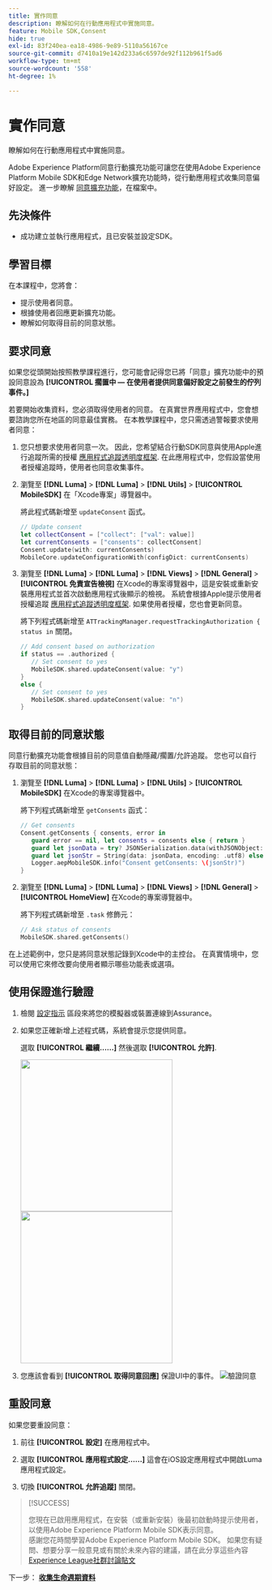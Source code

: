 ```yaml
---
title: 實作同意
description: 瞭解如何在行動應用程式中實施同意。
feature: Mobile SDK,Consent
hide: true
exl-id: 83f240ea-ea18-4986-9e89-5110a56167ce
source-git-commit: d7410a19e142d233a6c6597de92f112b961f5ad6
workflow-type: tm+mt
source-wordcount: '558'
ht-degree: 1%

---
```


# 實作同意

瞭解如何在行動應用程式中實施同意。

Adobe Experience Platform同意行動擴充功能可讓您在使用Adobe Experience Platform Mobile SDK和Edge Network擴充功能時，從行動應用程式收集同意偏好設定。 進一步瞭解 [同意擴充功能](https://developer.adobe.com/client-sdks/documentation/consent-for-edge-network/)，在檔案中。

## 先決條件

* 成功建立並執行應用程式，且已安裝並設定SDK。

## 學習目標

在本課程中，您將會：

* 提示使用者同意。
* 根據使用者回應更新擴充功能。
* 瞭解如何取得目前的同意狀態。

## 要求同意

如果您從頭開始按照教學課程進行，您可能會記得您已將「同意」擴充功能中的預設同意設為 **[!UICONTROL 擱置中 — 在使用者提供同意偏好設定之前發生的佇列事件。]**

若要開始收集資料，您必須取得使用者的同意。 在真實世界應用程式中，您會想要諮詢您所在地區的同意最佳實務。 在本教學課程中，您只需透過警報要求使用者同意：

1. 您只想要求使用者同意一次。 因此，您希望結合行動SDK同意與使用Apple進行追蹤所需的授權 [應用程式追蹤透明度框架](https://developer.apple.com/documentation/apptrackingtransparency). 在此應用程式中，您假設當使用者授權追蹤時，使用者也同意收集事件。

1. 瀏覽至 **[!DNL Luma]** > **[!DNL Luma]** > **[!DNL Utils]** > **[!UICONTROL MobileSDK]** 在「Xcode專案」導覽器中。

   將此程式碼新增至 `updateConsent` 函式。

   ```swift
   // Update consent
   let collectConsent = ["collect": ["val": value]]
   let currentConsents = ["consents": collectConsent]
   Consent.update(with: currentConsents)
   MobileCore.updateConfigurationWith(configDict: currentConsents)
   ```

1. 瀏覽至 **[!DNL Luma]** > **[!DNL Luma]** > **[!DNL Views]** > **[!DNL General]** > **[!UICONTROL 免責宣告檢視]** 在Xcode的專案導覽器中，這是安裝或重新安裝應用程式並首次啟動應用程式後顯示的檢視。 系統會根據Apple提示使用者授權追蹤 [應用程式追蹤透明度框架](https://developer.apple.com/documentation/apptrackingtransparency). 如果使用者授權，您也會更新同意。

   將下列程式碼新增至 `ATTrackingManager.requestTrackingAuthorization { status in` 關閉。

   ```swift
   // Add consent based on authorization
   if status == .authorized {
      // Set consent to yes
      MobileSDK.shared.updateConsent(value: "y")
   }
   else {
      // Set consent to yes
      MobileSDK.shared.updateConsent(value: "n")
   }
   ```

## 取得目前的同意狀態

同意行動擴充功能會根據目前的同意值自動隱藏/擱置/允許追蹤。 您也可以自行存取目前的同意狀態：

1. 瀏覽至 **[!DNL Luma]** > **[!DNL Luma]** > **[!DNL Utils]** > **[!UICONTROL MobileSDK]** 在Xcode的專案導覽器中。

   將下列程式碼新增至 `getConsents` 函式：

   ```swift
   // Get consents
   Consent.getConsents { consents, error in
      guard error == nil, let consents = consents else { return }
      guard let jsonData = try? JSONSerialization.data(withJSONObject: consents, options: .prettyPrinted) else { return }
      guard let jsonStr = String(data: jsonData, encoding: .utf8) else { return }
      Logger.aepMobileSDK.info("Consent getConsents: \(jsonStr)")
   }
   ```

2. 瀏覽至 **[!DNL Luma]** > **[!DNL Luma]** > **[!DNL Views]** > **[!DNL General]** > **[!UICONTROL HomeView]** 在Xcode的專案導覽器中。

   將下列程式碼新增至 `.task` 修飾元：

   ```swift
   // Ask status of consents
   MobileSDK.shared.getConsents()   
   ```

在上述範例中，您只是將同意狀態記錄到Xcode中的主控台。 在真實情境中，您可以使用它來修改要向使用者顯示哪些功能表或選項。

## 使用保證進行驗證

1. 檢閱 [設定指示](assurance.md#connecting-to-a-session) 區段來將您的模擬器或裝置連線到Assurance。
1. 如果您正確新增上述程式碼，系統會提示您提供同意。

   選取 **[!UICONTROL 繼續……]** 然後選取 **[!UICONTROL 允許]**.

   <img src="./assets/consent-update-1.png" width="300" /> 
   <img src="./assets/consent-update-2.png" width="300" />

1. 您應該會看到 **[!UICONTROL 取得同意回應]** 保證UI中的事件。
   ![驗證同意](assets/consent-update.png)


## 重設同意

如果您要重設同意：

1. 前往 **[!UICONTROL 設定]** 在應用程式中。

1. 選取 **[!UICONTROL 應用程式設定……]** 這會在iOS設定應用程式中開啟Luma應用程式設定。

1. 切換 **[!UICONTROL 允許追蹤]** 關閉。



>[!SUCCESS]
>
>您現在已啟用應用程式，在安裝（或重新安裝）後最初啟動時提示使用者，以使用Adobe Experience Platform Mobile SDK表示同意。<br/>感謝您花時間學習Adobe Experience Platform Mobile SDK。 如果您有疑問、想要分享一般意見或有關於未來內容的建議，請在此分享這些內容 [Experience League社群討論貼文](https://experienceleaguecommunities.adobe.com/t5/adobe-experience-platform-launch/tutorial-discussion-implement-adobe-experience-cloud-in-mobile/td-p/443796)

下一步： **[收集生命週期資料](lifecycle-data.md)**
